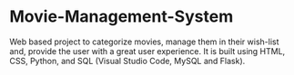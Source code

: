 # Movie-Management-System
Web based project to categorize movies, manage them in their wish-list and, provide the user with a great user experience. It is built using HTML, CSS, Python, and SQL (Visual Studio Code, MySQL and Flask).
